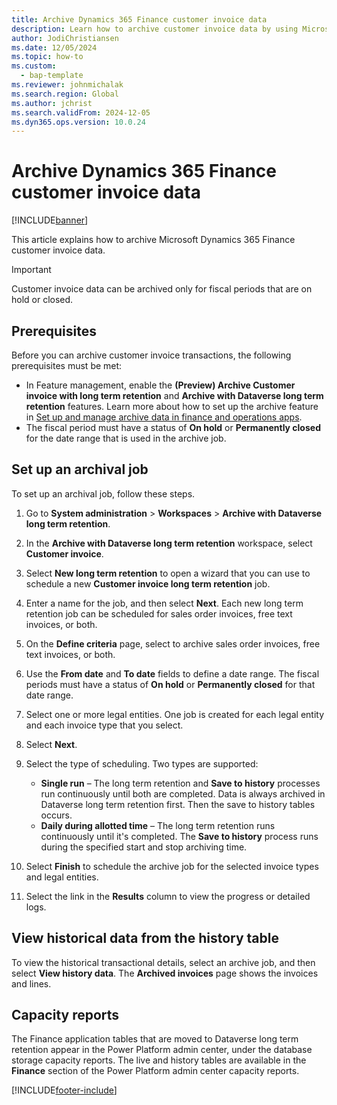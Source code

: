 ```yaml
---
title: Archive Dynamics 365 Finance customer invoice data
description: Learn how to archive customer invoice data by using Microsoft Dataverse long term retention.
author: JodiChristiansen
ms.date: 12/05/2024
ms.topic: how-to
ms.custom: 
  - bap-template
ms.reviewer: johnmichalak
ms.search.region: Global
ms.author: jchrist
ms.search.validFrom: 2024-12-05
ms.dyn365.ops.version: 10.0.24
---
```


# Archive Dynamics 365 Finance customer invoice data

[!INCLUDE[banner](../includes/banner.md)]

This article explains how to archive Microsoft Dynamics 365 Finance customer invoice data.

> [!IMPORTANT]
> Customer invoice data can be archived only for fiscal periods that are on hold or closed.

## Prerequisites

Before you can archive customer invoice transactions, the following prerequisites must be met:

- In Feature management, enable the **(Preview) Archive Customer invoice with long term retention** and **Archive with Dataverse long term retention** features. Learn more about how to set up the archive feature in [Set up and manage archive data in finance and operations apps](archive-setup-manage.md).
- The fiscal period must have a status of **On hold** or **Permanently closed** for the date range that is used in the archive job.

## Set up an archival job

To set up an archival job, follow these steps.

1. Go to **System administration** \> **Workspaces** \> **Archive with Dataverse long term retention**.
1. In the **Archive with Dataverse long term retention** workspace, select **Customer invoice**.
1. Select **New long term retention** to open a wizard that you can use to schedule a new **Customer invoice long term retention** job.
1. Enter a name for the job, and then select **Next**. Each new long term retention job can be scheduled for sales order invoices, free text invoices, or both.
1. On the **Define criteria** page, select to archive sales order invoices, free text invoices, or both.
1. Use the **From date** and **To date** fields to define a date range. The fiscal periods must have a status of **On hold** or **Permanently closed** for that date range.
1. Select one or more legal entities. One job is created for each legal entity and each invoice type that you select.
1. Select **Next**.
1. Select the type of scheduling. Two types are supported:

    - **Single run** – The long term retention and **Save to history** processes run continuously until both are completed. Data is always archived in Dataverse long term retention first. Then the save to history tables occurs.
    - **Daily during allotted time** – The long term retention runs continuously until it's completed. The **Save to history** process runs during the specified start and stop archiving time.

1. Select **Finish** to schedule the archive job for the selected invoice types and legal entities.
1. Select the link in the **Results** column to view the progress or detailed logs.

## View historical data from the history table

To view the historical transactional details, select an archive job, and then select **View history data**. The **Archived invoices** page shows the invoices and lines.

## Capacity reports

The Finance application tables that are moved to Dataverse long term retention appear in the Power Platform admin center, under the database storage capacity reports. The live and history tables are available in the **Finance** section of the Power Platform admin center capacity reports.

[!INCLUDE[footer-include](../../../includes/footer-banner.md)]
